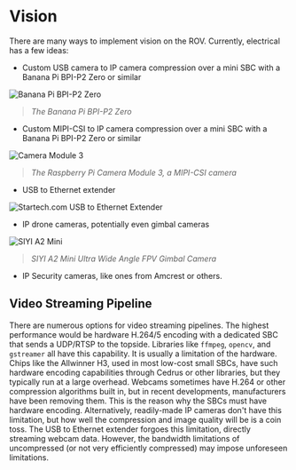 # Vision

There are many ways to implement vision on the ROV. Currently, electrical has a few ideas:

- Custom USB camera to IP camera compression over a mini SBC with a Banana Pi BPI-P2 Zero or similar

![Banana Pi BPI-P2 Zero](https://wiki.banana-pi.org/images/d/d2/BPI-F2_zero_1.JPG)

> *The Banana Pi BPI-P2 Zero*

- Custom MIPI-CSI to IP camera compression over a mini SBC with a Banana Pi BPI-P2 Zero or similar

![Camera Module 3](https://assets.raspberrypi.com/static/c2af6b4a57b2100026272262b6631dae/2b8d7/documentation.webp)

> *The Raspberry Pi Camera Module 3, a MIPI-CSI camera*

- USB to Ethernet extender

![Startech.com USB to Ethernet Extender](https://media.startech.com/cms/products/gallery_large/usb2004extv.main.jpg)

- IP drone cameras, potentially even gimbal cameras

![SIYI A2 Mini](https://ueeshop.ly200-cdn.com/u_file/UPAV/UPAV102/2211/18/products/9-400e.png?x-oss-process=image/quality,q_80/resize,m_lfit,h_640,w_640)

> *SIYI A2 Mini Ultra Wide Angle FPV Gimbal Camera*

- IP Security cameras, like ones from Amcrest or others.

## Video Streaming Pipeline

There are numerous options for video streaming pipelines. The highest performance would be hardware H.264/5 encoding with a dedicated SBC that sends a UDP/RTSP to the topside. Libraries like `ffmpeg`, `opencv`, and `gstreamer` all have this capability. It is usually a limitation of the hardware. Chips like the Allwinner H3, used in most low-cost small SBCs, have such hardware encoding capabilities through Cedrus or other libraries, but they typically run at a large overhead. Webcams sometimes have H.264 or other compression algorithms built in, but in recent developments, manufacturers have been removing them. This is the reason why the SBCs must have hardware encoding. Alternatively, readily-made IP cameras don't have this limitation, but how well the compression and image quality will be is a coin toss. The USB to Ethernet extender forgoes this limitation, directly streaming webcam data. However, the bandwidth limitations of uncompressed (or not very efficiently compressed) may impose unforeseen limitations.